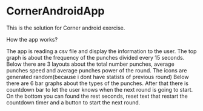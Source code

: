 # CornerAndroidApp

This is the solution for Corner android exercise. 

How the app works?

The app is reading a csv file and display the information to the user.
The top graph is about the frequency of the punches divided every 15 seconds.
Below there are 3 layouts about the total number punches, average punches speed and average punches power of the round. The icons are
generated random(because i dont have statists of previous round)
Below there are 6 bar graphs about the types of the punches.
After that there is countdown bar to let the user knows when the next round is going to start.
On the bottom you can found the rest seconds, reset text that restart the countdown timer and a button to start the next round.
